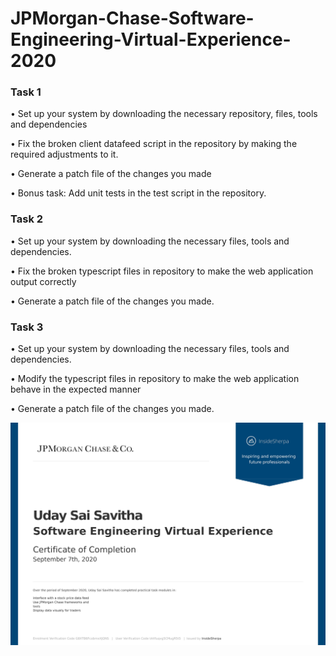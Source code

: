 # JPMorgan-Chase-Software-Engineering-Virtual-Experience-2020

### Task 1

• Set up your system by downloading the necessary repository, files, tools and dependencies

• Fix the broken client datafeed script in the repository by making the required adjustments to it.

• Generate a patch file of the changes you made

• Bonus task: Add unit tests in the test script in the repository.

### Task 2

• Set up your system by downloading the necessary files, tools and dependencies.

• Fix the broken typescript files in repository to make the web application output correctly

• Generate a patch file of the changes you made.

### Task 3

• Set up your system by downloading the necessary files, tools and dependencies. 

• Modify the typescript files in repository to make the web application behave in the expected manner

• Generate a patch file of the changes you made.


![Certificate of completion](https://github.com/Uday47/JPMorgan-Chase-Software-Engineering-Virtual-Experience-/blob/master/JPMC-1.jpg)
